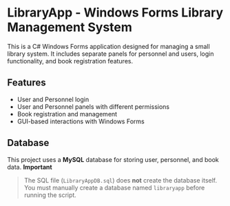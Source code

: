 # LibraryApp - Windows Forms Library Management System

This is a C# Windows Forms application designed for managing a small library system. 
It includes separate panels for personnel and users, login functionality, and book registration features.

## Features

- User and Personnel login
- User and Personnel panels with different permissions
- Book registration and management
- GUI-based interactions with Windows Forms

## Database

This project uses a **MySQL** database for storing user, personnel, and book data.
**Important**  
> The SQL file (`LibraryAppDB.sql`) does **not** create the database itself.  
> You must manually create a database named `libraryapp` before running the script.
